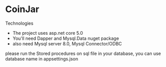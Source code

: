 # CoinJar

Technologies
- The project uses asp.net core 5.0
- You'll need Dapper and Mysql.Data nuget package
- also need Mysql server 8.0, Mysql Connector/ODBC 

please run the Stored procedures on sql file in your database,
you can use database name in appsettings.json

